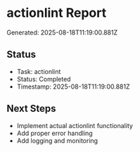 # actionlint Report

Generated: 2025-08-18T11:19:00.881Z

## Status
- Task: actionlint
- Status: Completed
- Timestamp: 2025-08-18T11:19:00.881Z

## Next Steps
- Implement actual actionlint functionality
- Add proper error handling
- Add logging and monitoring
